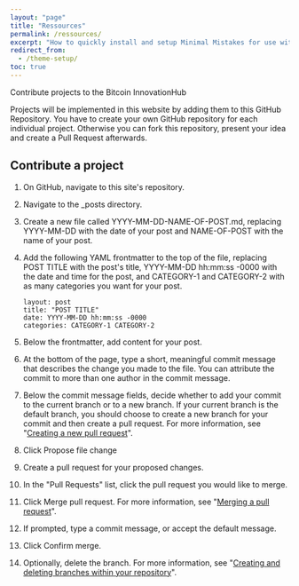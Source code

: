```yaml
---
layout: "page"
title: "Ressources"
permalink: /ressources/
excerpt: "How to quickly install and setup Minimal Mistakes for use with GitHub Pages."
redirect_from:
  - /theme-setup/
toc: true
---
```


Contribute projects to the Bitcoin InnovationHub

Projects will be implemented in this website by adding them to this GitHub Repository.
You have to create your own GitHub repository for each individual project. Otherwise you can fork this repository, present your idea and create a Pull Request afterwards.

## Contribute a project

1. On GitHub, navigate to this site's repository.

2. Navigate to the _posts directory.

3. Create a new file called YYYY-MM-DD-NAME-OF-POST.md, replacing YYYY-MM-DD with the date of your post and NAME-OF-POST with the name of your post.

4. Add the following YAML frontmatter to the top of the file, replacing POST TITLE with the post's title, YYYY-MM-DD hh:mm:ss -0000 with the date and time for the      post, and CATEGORY-1 and CATEGORY-2 with as many categories you want for your post.

    ```
    layout: post
    title: "POST TITLE"
    date: YYYY-MM-DD hh:mm:ss -0000
    categories: CATEGORY-1 CATEGORY-2
    ```

5. Below the frontmatter, add content for your post.

6. At the bottom of the page, type a short, meaningful commit message that describes the change you made to the file. You can attribute the commit to more than one     author in the commit message.

7. Below the commit message fields, decide whether to add your commit to the current branch or to a new branch. If your current branch is the default branch, you should choose to create a new branch for your commit and then create a pull request. For more information, see "[Creating a new pull request](https://docs.github.com/en/articles/creating-a-pull-request)".
 
8. Click Propose file change

9. Create a pull request for your proposed changes.

10. In the "Pull Requests" list, click the pull request you would like to merge.
  
11. Click Merge pull request. For more information, see "[Merging a pull request](https://docs.github.com/en/github/collaborating-with-issues-and-pull-requests/merging-a-pull-request)".

12. If prompted, type a commit message, or accept the default message.

13. Click Confirm merge.

14. Optionally, delete the branch. For more information, see "[Creating and deleting branches within your repository](https://docs.github.com/en/github/collaborating-with-issues-and-pull-requests/creating-and-deleting-branches-within-your-repository)".
